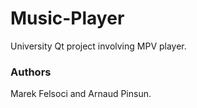 # Music-Player
University Qt project involving MPV player.

### Authors
Marek Felsoci and Arnaud Pinsun.
